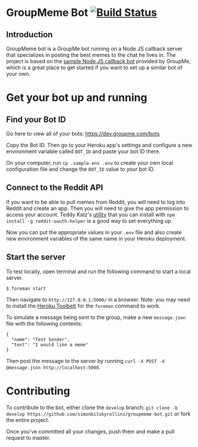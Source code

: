 # GroupMeme Bot [![Build Status](https://travis-ci.org/simonbilskyrollins/groupmeme-bot.svg?branch=master)](https://travis-ci.org/simonbilskyrollins/groupmeme-bot)

## Introduction

GroupMeme bot is a GroupMe bot running on a Node JS callback server that specializes in posting the best memes to the chat he lives in.
The project is based on the [sample Node JS callback bot](https://github.com/groupme/bot-tutorial-nodejs) provided by GroupMe, which is a great place to get started if you want to set up a similar bot of your own.

# Get your bot up and running

## Find your Bot ID

Go here to view all of your bots:
https://dev.groupme.com/bots

Copy the Bot ID. Then go to your Heroku app's settings and configure a new environment variable called `BOT_ID` and paste your bot ID there.

On your computer, run `cp .sample-env .env` to create your own local configuration file and change the `BOT_ID` value to your bot ID.

## Connect to the Reddit API

If you want to be able to pull memes from Reddit, you will need to log into Reddit and create an app. Then you will need to give the app permission to access your account. Teddy Katz's [utility](https://github.com/not-an-aardvark/reddit-oauth-helper) that you can install with `npm install -g reddit-oauth-helper` is a good way to set everything up.

Now you can put the appropriate values in your `.env` file and also create new environment variables of the same name in your Heroku deployment.

## Start the server

To test locally, open terminal and run the following command to start a local server.

    $ foreman start

Then navigate to `http://127.0.0.1:5000/` in a browser. Note: you may need to install the [Heroku Toolbelt](https://devcenter.heroku.com/articles/heroku-cli) for the `foreman` command to work.

To simulate a message being sent to the group, make a new `message.json` file with the following contents:


    {
      "name": "Test Sender",
      "text": "I would like a meme"
    }

Then post the message to the server by running `curl -X POST -d @message.json http://localhost:5000`.

# Contributing

To contribute to the bot, either clone the `develop` branch: `git clone -b develop https://github.com/simonbilskyrollins/groupmeme-bot.git` or fork the entire project.

Once you've committed all your changes, push them and make a pull request to master.
